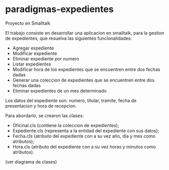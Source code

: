 # paradigmas-expedientes
Proyecto en Smalltalk

El trabajo consiste en desarrollar una aplicacion en smalltalk, para la gestion de expedientes, que resuelva las siguientes funcionalidades:

- Agregar expediente
- Modificar expediente
- Eliminar expediente por numero
- Listar expedientes
- Modificar hora de los expedientes que se encuentren entre dos fechas dadas
- Generar una coleccion de expedientes que se encuentren entre dos fechas dadas
- Eliminar expedientes de un mes determinado

Los datos del expediente son: numero, titular, tramite, fecha de presentacion y hora de recepcion.

Para abordarlo, se crearon las clases:

* Oficinal.cls (contiene la coleccion de expedientes);
* Expediente.cls (representa a la entidad del expediente con sus datos);
* Fecha.cls (atributo del expediente con a su vez año, dia y mes como atributos);
* Hora.cls (atributo del expediente con a su vez horas y minutos como atributos).

(ver diagrama de clases)
